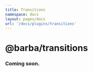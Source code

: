 ```yaml
---
title: Transitions
namespace: docs
layout: pages/docs
url: '/docs/plugins/transitions'
---
```


# @barba/transitions

### Coming soon.
